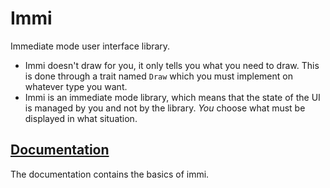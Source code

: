 # Immi

Immediate mode user interface library.

* Immi doesn't draw for you, it only tells you what you need to draw. This is done through a
  trait named `Draw` which you must implement on whatever type you want.
* Immi is an immediate mode library, which means that the state of the UI is managed by you and
  not by the library. *You* choose what must be displayed in what situation.

## [Documentation](http://tomaka.github.io/immi/immi/index.html)

The documentation contains the basics of immi.
